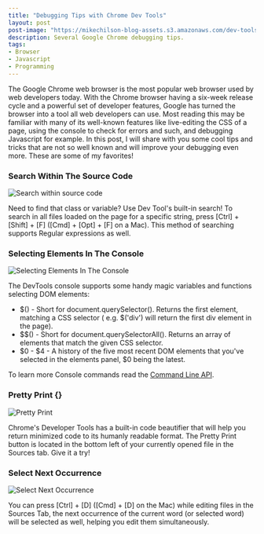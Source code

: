 ```yaml
---
title: "Debugging Tips with Chrome Dev Tools"
layout: post
post-image: "https://mikechilson-blog-assets.s3.amazonaws.com/dev-tools-header.png"
description: Several Google Chrome debugging tips.
tags:
- Browser
- Javascript
- Programming
---
```


The Google Chrome web browser is the most popular web browser used by web developers today. With the Chrome browser having a six-week release cycle and a powerful set of developer features, Google has turned the browser into a tool all web developers can use. Most reading this may be familiar with many of its well-known features like live-editing the CSS of a page, using the console to check for errors and such, and debugging Javascript for example. In this post, I will share with you some cool tips and tricks that are not so well known and will improve your debugging even more. These are some of my favorites!


### Search Within The Source Code ###
![Search within source code](https://mikechilson-blog-assets.s3.amazonaws.com/dev-tools-1.png)

Need to find that class or variable? Use Dev Tool's built-in search! To search in all files loaded on the page for a specific string, press [Ctrl] + [Shift] + [F] ([Cmd] + [Opt] + [F] on a Mac). This method of searching supports Regular expressions as well.


### Selecting Elements In The Console ###
![Selecting Elements In The Console](https://mikechilson-blog-assets.s3.amazonaws.com/dev-tools-2.png)

The DevTools console supports some handy magic variables and functions selecting DOM elements:
- $() - Short for document.querySelector(). Returns the first element, matching a CSS selector ( e.g. $('div') will return the first div element in the page).
- $$() - Short for document.querySelectorAll(). Returns an array of elements that match the given CSS selector.
- $0 - $4 - A history of the five most recent DOM elements that you've selected in the elements panel, $0 being the latest.

To learn more Console commands read the [Command Line API](https://developers.google.com/web/tools/chrome-devtools/console/utilities).


### Pretty Print {} ###
![Pretty Print](https://mikechilson-blog-assets.s3.amazonaws.com/dev-tools-3.gif)

Chrome's Developer Tools has a built-in code beautifier that will help you return minimized code to its humanly readable format. The Pretty Print button is located in the bottom left of your currently opened file in the Sources tab. Give it a try!


### Select Next Occurrence ###
![Select Next Occurrence](https://mikechilson-blog-assets.s3.amazonaws.com/dev-tools-4.png)

You can press [Ctrl] + [D] ([Cmd] + [D] on the Mac) while editing files in the Sources Tab, the next occurrence of the current word (or selected word) will be selected as well, helping you edit them simultaneously.
